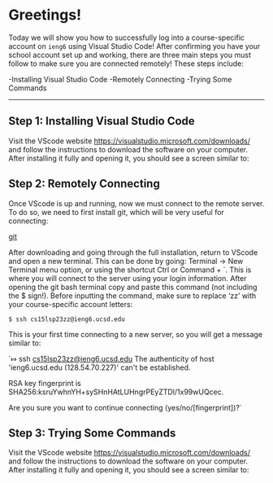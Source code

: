 # **Greetings!**
Today we will show you how to successfully log into a course-specific account on `ieng6` using Visual Studio Code! After confirming you have your school account set up and working, there are three main steps you must follow to make sure you are connected remotely! These steps include: 

-Installing Visual Studio Code
-Remotely Connecting
-Trying Some Commands

---
## Step 1: Installing Visual Studio Code
Visit the VScode website https://visualstudio.microsoft.com/downloads/ and follow the instructions to download the software on your computer. After installing it fully and opening it, you should see a screen similar to: 

## Step 2: Remotely Connecting
Once VScode is up and running, now we must connect to the remote server. To do so, we need to first install git, which will be very useful for connecting:

[git](https://gitforwindows.org/)

After downloading and going through the full installation, return to VScode and open a new terminal. This can be done by going: Terminal → New Terminal menu option, or using the shortcut Ctrl or Command + `. This is where you will connect to the server using your login information. After opening the git bash terminal copy and paste this command (not including the $ sign!). Before inputting the command, make sure to replace ‘zz’ with your course-specific account letters:

`$ ssh cs15lsp23zz@ieng6.ucsd.edu`

This is your first time connecting to a new server, so you will get a message similar to:

`⤇ ssh cs15lsp23zz@ieng6.ucsd.edu
The authenticity of host 'ieng6.ucsd.edu (128.54.70.227)' can't be established.

RSA key fingerprint is SHA256:ksruYwhnYH+sySHnHAtLUHngrPEyZTDl/1x99wUQcec.

Are you sure you want to continue connecting (yes/no/[fingerprint])?`


## Step 3: Trying Some Commands
Visit the VScode website https://visualstudio.microsoft.com/downloads/ and follow the instructions to download the software on your computer. After installing it fully and opening it, you should see a screen similar to:
